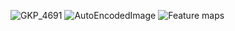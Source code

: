 
![GKP_4691](https://github.com/Puranjit/Deep-Learning/assets/36369377/cc8575f5-55b1-4534-939c-171718f67f61)
![AutoEncodedImage](https://github.com/Puranjit/Deep-Learning/assets/36369377/c8294003-22e7-46bd-98a9-7cbefcec6b84)
![Feature maps](https://github.com/Puranjit/Deep-Learning/assets/36369377/a44890ba-cd6d-4da3-98c2-5f7f3295b973)
